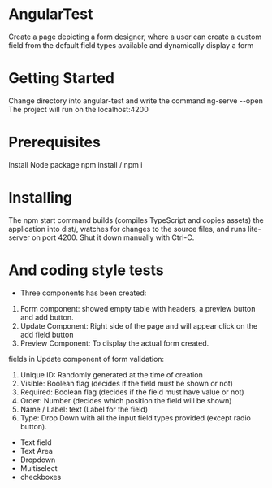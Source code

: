 # AngularTest

Create a page depicting a form designer, where a user can create a custom field from the default field types available and dynamically display a form

# Getting Started

Change directory into angular-test and write the command ng-serve --open
The project will run on the localhost:4200

# Prerequisites

Install Node package 
npm install / npm i
# Installing

The npm start command builds (compiles TypeScript and copies assets) the application into dist/, watches for changes to the source files, and runs lite-server on port 4200.
Shut it down manually with Ctrl-C.

# And coding style tests
- Three components has been created: 
1. Form component: showed empty table with headers, a preview button and add button.
2. Update Component: Right side of the page and will appear click on the add field button 
3. Preview Component: To display the actual form created.

 fields in Update component of form validation:
 1. Unique ID: Randomly generated at the time of creation 
 2. Visible: Boolean flag (decides if the field must be shown or not)
 3. Required: Boolean flag (decides if the field must have value or not)
 4. Order: Number (decides which position the field will be shown) 
 5. Name / Label: text (Label for the field)
 6. Type: Drop Down with all the input field types provided (except radio button). 
 - Text field 
 - Text Area
 - Dropdown 
 - Multiselect 
 - checkboxes 
 # 



